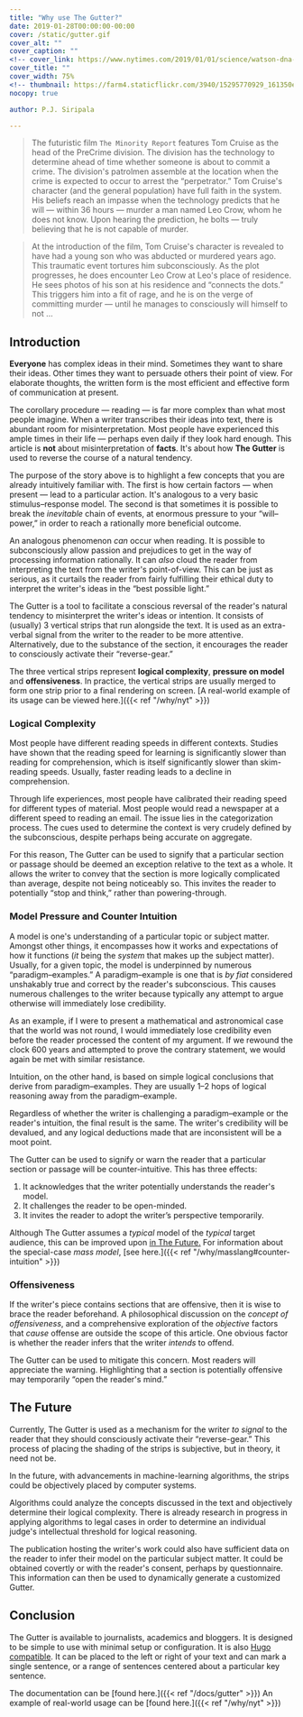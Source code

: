 ```yaml
---
title: "Why use The Gutter?"
date: 2019-01-28T00:00:00-00:00
cover: /static/gutter.gif
cover_alt: ""
cover_caption: ""
<!-- cover_link: https://www.nytimes.com/2019/01/01/science/watson-dna-genetics-race.html -->
cover_title: ""
cover_width: 75%
<!-- thumbnail: https://farm4.staticflickr.com/3940/15295770929_161350e584_q_d.jpg -->
nocopy: true

author: P.J. Siripala

---
```


> The futuristic film `The Minority Report` features Tom Cruise as the head of the PreCrime division. The division has the technology to determine ahead of time whether someone is about to commit a crime. The division's patrolmen assemble at the location when the crime is expected to occur to arrest the &ldquo;perpetrator.&rdquo; Tom Cruise's character (and the general population) have full faith in the system. His beliefs reach an impasse when the technology predicts that he will &mdash; within 36 hours &mdash; murder a man named Leo Crow, whom he does not know. Upon hearing the prediction, he bolts &mdash; truly believing that he is not capable of murder.

> At the introduction of the film, Tom Cruise's character is revealed to have had a young son who was abducted or murdered years ago. This traumatic event tortures him subconsciously. As the plot progresses, he does encounter Leo Crow at Leo's place of residence. He sees photos of his son at his residence and &ldquo;connects the dots.&rdquo; This triggers him into a fit of rage, and he is on the verge of committing murder &mdash; until he manages to consciously will himself to not ...

## Introduction

**Everyone** has complex ideas in their mind. Sometimes they want to share their ideas. Other times they want to persuade others their point of view. For elaborate thoughts, the written form is the most efficient and effective form of communication at present.

The corollary procedure &mdash; reading &mdash; is far more complex than what most people imagine. When a writer transcribes their ideas into text, there is abundant room for misinterpretation. Most people have experienced this ample times in their life &mdash; perhaps even daily if they look hard enough. This article is **not** about misinterpretation of **facts**. It's about how **The Gutter** is used to reverse the course of a natural tendency.

The purpose of the story above is to highlight a few concepts that you are already intuitively familiar with. The first is how certain factors &mdash; when present &mdash; lead to a particular action. It's analogous to a very basic stimulus&ndash;response model. The second is that sometimes it is possible to break the _inevitable_ chain of events, at enormous pressure to your &ldquo;will&ndash;power,&rdquo; in order to reach a rationally more beneficial outcome.

An analogous phenomenon _can_ occur when reading. It is possible to subconsciously allow passion and prejudices to get in the way of processing information rationally. It can _also_ cloud the reader from interpreting the text from the writer's point-of-view. This can be just as serious, as it curtails the reader from fairly fulfilling their ethical duty to interpret the writer's ideas in the &ldquo;best possible light.&rdquo;

The Gutter is a tool to facilitate a conscious reversal of the reader's natural tendency to misinterpret the writer's ideas or intention. It consists of (usually) 3 vertical strips that run alongside the text. It is used as an extra-verbal signal from the writer to the reader to be more attentive. Alternatively, due to the substance of the section, it encourages the reader to consciously activate their &ldquo;reverse-gear.&rdquo;

The three vertical strips represent **logical complexity**, **pressure on model** and **offensiveness**. In practice, the vertical strips are usually merged to form one strip prior to a final rendering on screen. [A real-world example of its usage can be viewed here.]({{< ref "/why/nyt" >}})

### Logical Complexity

Most people have different reading speeds in different contexts. Studies have shown that the reading speed for learning is significantly slower than reading for comprehension, which is itself significantly slower than skim-reading speeds. Usually, faster reading leads to a decline in comprehension.

Through life experiences, most people have calibrated their reading speed for different types of material. Most people would read a newspaper at a different speed to reading an email. The issue lies in the categorization process. The cues used to determine the context is very crudely defined by the subconscious, despite perhaps being accurate on aggregate.

For this reason, The Gutter can be used to signify that a particular section or passage should be deemed an exception relative to the text as a whole. It allows the writer to convey that the section is more logically complicated than average, despite not being noticeably so. This invites the reader to potentially &ldquo;stop and think,&rdquo; rather than powering-through.

### Model Pressure and Counter Intuition

A model is one's understanding of a particular topic or subject matter. Amongst other things, it encompasses how it works and expectations of how it functions (_it_ being the _system_ that makes up the subject matter). Usually, for a given topic, the model is underpinned by numerous &ldquo;paradigm–examples.&rdquo; A paradigm–example is one that is _by fiat_ considered unshakably true and correct by the reader's subconscious. This causes numerous challenges to the writer because typically any attempt to argue otherwise will immediately lose credibility.

As an example, if I were to present a mathematical and astronomical case that the world was not round, I would immediately lose credibility even before the reader processed the content of my argument. If we rewound the clock 600 years and attempted to prove the contrary statement, we would again be met with similar resistance.

Intuition, on the other hand, is based on simple logical conclusions that derive from paradigm&ndash;examples. They are usually 1&ndash;2 hops of logical reasoning away from the paradigm&ndash;example.

Regardless of whether the writer is challenging a paradigm&ndash;example or the reader's intuition, the final result is the same. The writer's credibility will be devalued, and any logical deductions made that are inconsistent will be a moot point.

The Gutter can be used to signify or warn the reader that a particular section or passage will be counter-intuitive. This has three effects:

1. It acknowledges that the writer potentially understands the reader's model.
2. It challenges the reader to be open-minded.
3. It invites the reader to adopt the writer’s perspective temporarily.

Although The Gutter assumes a _typical_ model of the _typical_ target audience, this can be improved upon [in The Future.](#the-future) For information about the special-case _mass model_, [see here.]({{< ref "/why/masslang#counter-intuition" >}})

### Offensiveness

If the writer's piece contains sections that are offensive, then it is wise to brace the reader beforehand. A philosophical discussion on the _concept of offensiveness_, and a comprehensive exploration of the _objective_ factors that _cause_ offense are outside the scope of this article. One obvious factor is whether the reader infers that the writer _intends_ to offend.

The Gutter can be used to mitigate this concern. Most readers will appreciate the warning. Highlighting that a section is potentially offensive may temporarily &ldquo;open the reader's mind.&rdquo;


## The Future

Currently, The Gutter is used as a mechanism for the writer _to signal_ to the reader that they should consciously activate their &ldquo;reverse-gear.&rdquo; This process of placing the shading of the strips is subjective, but in theory, it need not be. 

In the future, with advancements in machine-learning algorithms, the strips could be objectively placed by computer systems.

Algorithms could analyze the concepts discussed in the text and objectively determine their logical complexity. There is already research in progress in applying algorithms to legal cases in order to determine an individual judge's intellectual threshold for logical reasoning.

The publication hosting the writer's work could also have sufficient data on the reader to infer their model on the particular subject matter. It could be obtained covertly or with the reader's consent, perhaps by questionnaire. This information can then be used to dynamically generate a customized Gutter.

## Conclusion

The Gutter is available to journalists, academics and bloggers. It is designed to be simple to use with minimal setup or configuration. It is also [Hugo compatible](https://gohugo.io/). It can be placed to the left or right of your text and can mark a single sentence, or a range of sentences centered about a particular key sentence.

The documentation can be [found here.]({{< ref "/docs/gutter" >}}) An example of real-world usage can be [found here.]({{< ref "/why/nyt" >}})




